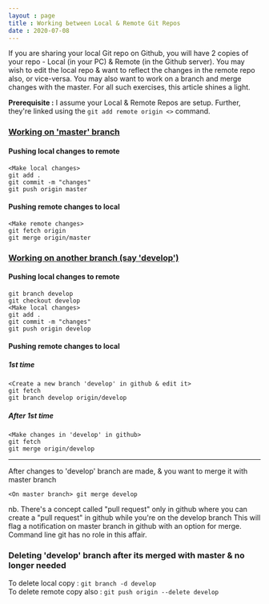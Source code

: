 ```yaml
---
layout : page
title : Working between Local & Remote Git Repos
date : 2020-07-08
---
```


If you are sharing your local Git repo on Github, you will have 2 copies of your repo - Local (in your PC) & Remote (in the Github server). You may wish to edit the local repo & want to reflect the changes in the remote repo also, or vice-versa. You may also want to work on a branch and merge changes with the master. For all such exercises, this article shines a light.

**Prerequisite :** I assume your Local & Remote Repos are setup. Further, they're linked using the `git add remote origin <>` command.

### <ins> Working on 'master' branch </ins>

#### Pushing local changes to remote

	<Make local changes>  
	git add .  
	git commit -m "changes"	
	git push origin master

#### Pushing remote changes to local

	<Make remote changes>  
	git fetch origin  
	git merge origin/master 

### <ins> Working on another branch (say 'develop') </ins>

#### Pushing local changes to remote

	git branch develop  
	git checkout develop  
	<Make local changes>  
	git add .  
	git commit -m "changes"  
	git push origin develop  

#### Pushing remote changes to local

##### 1st time

	<Create a new branch 'develop' in github & edit it>    
	git fetch  
	git branch develop origin/develop
		
##### After 1st time  

	<Make changes in 'develop' in github>  
	git fetch  
	git merge origin/develop
		
		
----------------------------------------------------------------------------------------  
After changes to 'develop' branch are made, & you want to merge it with master branch
```
<On master branch> git merge develop
```
	
nb. There's a concept called "pull request" only in github where you can create a "pull request" in github while you're on the develop branch
    This will flag a notification on master branch in github with an option for merge. Command line git has no role in this affair.
	
### Deleting 'develop' branch after its merged with master & no longer needed 
  
To delete local copy : ```git branch -d develop```  
To delete remote copy also : ```git push origin --delete develop```
